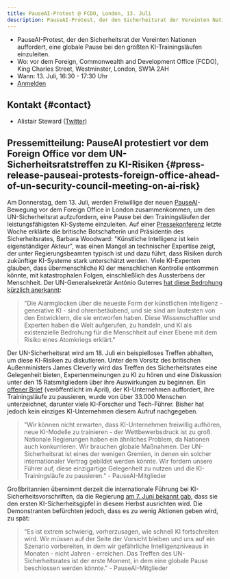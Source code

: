 ```yaml
---
title: PauseAI-Protest @ FCDO, London, 13. Juli
description: PauseAI-Protest, der den Sicherheitsrat der Vereinten Nationen auffordert, eine globale Pause bei den größten KI-Trainingsläufen einzuleiten.
---
```

- PauseAI-Protest, der den Sicherheitsrat der Vereinten Nationen auffordert, eine globale Pause bei den größten KI-Trainingsläufen einzuleiten.
- Wo: vor dem Foreign, Commonwealth and Development Office (FCDO), King Charles Street, Westminster, London, SW1A 2AH
- Wann: 13. Juli, 16:30 - 17:30 Uhr
- [Anmelden](https://docs.google.com/forms/d/e/1FAIpQLSfW_E_Q92EEdv6AwHdsEbyR66tOUByo-wFrc3SU4zIL6HTjxw/viewform?usp%253Dsf_link)

## Kontakt {#contact}

- Alistair Steward ([Twitter](https://twitter.com/alistair___s))

## Pressemitteilung: PauseAI protestiert vor dem Foreign Office vor dem UN-Sicherheitsratstreffen zu KI-Risiken {#press-release-pauseai-protests-foreign-office-ahead-of-un-security-council-meeting-on-ai-risk}

Am Donnerstag, dem 13. Juli, werden Freiwillige der neuen [PauseAI](http://pauseai.info/)-Bewegung vor dem Foreign Office in London zusammenkommen, um den UN-Sicherheitsrat aufzufordern, eine Pause bei den Trainingsläufen der leistungsfähigsten KI-Systeme einzuleiten. Auf einer [Pressekonferenz](https://youtu.be/USap-tFrTDc?t=3235) letzte Woche erklärte die britische Botschafterin und Präsidentin des Sicherheitsrates, Barbara Woodward: "Künstliche Intelligenz ist kein eigenständiger Akteur", was einen Mangel an technischer Expertise zeigt, der unter Regierungsbeamten typisch ist und dazu führt, dass Risiken durch zukünftige KI-Systeme stark unterschätzt werden. Viele KI-Experten glauben, dass übermenschliche KI der menschlichen Kontrolle entkommen könnte, mit katastrophalen Folgen, einschließlich des Aussterbens der Menschheit. Der UN-Generalsekretär António Guterres [hat diese Bedrohung kürzlich anerkannt](https://press.un.org/en/2023/sgsm21832.doc.htm):

> "Die Alarmglocken über die neueste Form der künstlichen Intelligenz - generative KI - sind ohrenbetäubend, und sie sind am lautesten von den Entwicklern, die sie entworfen haben. Diese Wissenschaftler und Experten haben die Welt aufgerufen, zu handeln, und KI als existenzielle Bedrohung für die Menschheit auf einer Ebene mit dem Risiko eines Atomkriegs erklärt."

Der UN-Sicherheitsrat wird am 18. Juli ein beispielloses Treffen abhalten, um diese KI-Risiken zu diskutieren. Unter dem Vorsitz des britischen Außenministers James Cleverly wird das Treffen des Sicherheitsrates eine Gelegenheit bieten, Expertenmeinungen zu KI zu hören und eine Diskussion unter den 15 Ratsmitgliedern über ihre Auswirkungen zu beginnen. Ein [offener Brief](https://futureoflife.org/open-letter/pause-giant-ai-experiments/) (veröffentlicht im April), der KI-Unternehmen auffordert, ihre Trainingsläufe zu pausieren, wurde von über 33.000 Menschen unterzeichnet, darunter viele KI-Forscher und Tech-Führer. Bisher hat jedoch kein einziges KI-Unternehmen diesem Aufruf nachgegeben.

> "Wir können nicht erwarten, dass KI-Unternehmen freiwillig aufhören, neue KI-Modelle zu trainieren - der Wettbewerbsdruck ist zu groß. Nationale Regierungen haben ein ähnliches Problem, da Nationen auch konkurrieren. Wir brauchen globale Maßnahmen. Der UN-Sicherheitsrat ist eines der wenigen Gremien, in denen ein solcher internationaler Vertrag gebildet werden könnte. Wir fordern unsere Führer auf, diese einzigartige Gelegenheit zu nutzen und die KI-Trainingsläufe zu pausieren." - PauseAI-Mitglieder

Großbritannien übernimmt derzeit die internationale Führung bei KI-Sicherheitsvorschriften, da die Regierung [am 7. Juni bekannt gab](https://www.gov.uk/government/news/uk-to-host-first-global-summit-on-artificial-intelligence), dass sie den ersten KI-Sicherheitsgipfel in diesem Herbst ausrichten wird. Die Demonstranten befürchten jedoch, dass es zu wenig Aktionen geben wird, zu spät:

> "Es ist extrem schwierig, vorherzusagen, wie schnell KI fortschreiten wird. Wir müssen auf der Seite der Vorsicht bleiben und uns auf ein Szenario vorbereiten, in dem wir gefährliche Intelligenzniveaus in Monaten - nicht Jahren - erreichen. Das Treffen des UN-Sicherheitsrates ist der erste Moment, in dem eine globale Pause beschlossen werden könnte." - PauseAI-Mitglieder